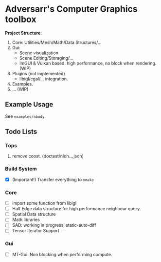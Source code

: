 # Adversarr's Computer Graphics toolbox

**Project Structure**: 

1. Core: Utilities/Mesh/Math/Data Structures/...
3. Gui:
   - Scene visualization
   - Scene Editing/Storaging/...
   - ImGUI & Vulkan based. high performance, no block when rendering.(WIP)
4. Plugins (not implemented)
   - libigl/cgal/... integration.
5. Examples.
6. ... (WIP)


## Example Usage

See `examples/nbody`.

## Todo Lists

### Tops

1. remove coost. (doctest/nloh.._json)

### Build System

- [x] (Important!) Transfer everything to `xmake`

### Core

- [ ] import some function from libigl
- [ ] Half Edge data structure for high performance neighbour query.
- [ ] Spatial Data structure
- [ ] Math libraries
- [ ] SAD: working in progress, static-auto-diff
- [ ] Tensor Iterator Support

### Gui

- [ ] MT-Gui: Non blocking when performing compute.

